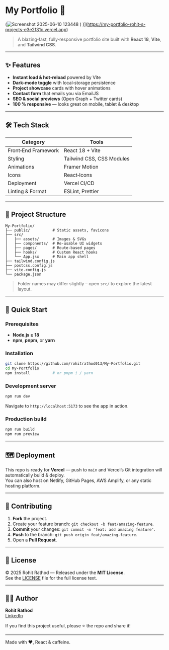 # My Portfolio 🚀

(![Screenshot 2025-06-10 123448](https://github.com/user-attachments/assets/59a90087-2ed6-4ef3-8713-342d82b64787)
)
)](https://my-portfolio-rohit-s-projects-e3e2f31c.vercel.app)

> A blazing‑fast, fully‑responsive portfolio site built with **React 18**, **Vite**, and **Tailwind CSS**.

---

## ✨ Features

- **Instant load & hot‑reload** powered by Vite
- **Dark‑mode toggle** with local‑storage persistence
- **Project showcase** cards with hover animations
- **Contact form** that emails you via EmailJS
- **SEO & social previews** (Open Graph + Twitter cards)
- **100 % responsive** — looks great on mobile, tablet & desktop

---

## 🛠 Tech Stack

| Category            | Tools |
|---------------------|-------|
| Front‑End Framework | React 18 + Vite |
| Styling             | Tailwind CSS, CSS Modules |
| Animations          | Framer Motion |
| Icons               | React‑Icons |
| Deployment          | Vercel CI/CD |
| Linting & Format    | ESLint, Prettier |

---

## 📂 Project Structure

```text
My-Portfolio/
├── public/          # Static assets, favicons
├── src/
│   ├── assets/      # Images & SVGs
│   ├── components/  # Re‑usable UI widgets
│   ├── pages/       # Route‑based pages
│   ├── hooks/       # Custom React hooks
│   └── App.jsx      # Main app shell
├── tailwind.config.js
├── postcss.config.js
├── vite.config.js
└── package.json
```

> Folder names may differ slightly – open `src/` to explore the latest layout.

---

## 🚀 Quick Start

### Prerequisites

- **Node.js ≥ 18**
- **npm**, **pnpm**, or **yarn**

### Installation

```bash
git clone https://github.com/rohitrathod013/My-Portfolio.git
cd My-Portfolio
npm install          # or pnpm i / yarn
```

### Development server

```bash
npm run dev
```

Navigate to `http://localhost:5173` to see the app in action.

### Production build

```bash
npm run build
npm run preview
```

---

## 🗺️ Deployment

This repo is ready for **Vercel** — push to `main` and Vercel’s Git integration will automatically build & deploy.  
You can also host on Netlify, GitHub Pages, AWS Amplify, or any static hosting platform.

---

## 🤝 Contributing

1. **Fork** the project.
2. Create your feature branch: `git checkout -b feat/amazing-feature`.
3. **Commit** your changes: `git commit -m 'feat: add amazing feature'`.
4. **Push** to the branch: `git push origin feat/amazing-feature`.
5. Open a **Pull Request**.

---

## 📜 License

© 2025 Rohit Rathod — Released under the **MIT License**.  
See the [LICENSE](LICENSE) file for the full license text.

---

## 🙋‍♂️ Author

**Rohit Rathod**  
[LinkedIn](https://www.linkedin.com/in/rohit-rathod-83ba97183/)

If you find this project useful, please ⭐️ the repo and share it!

---

Made with ❤️, React & caffeine.
